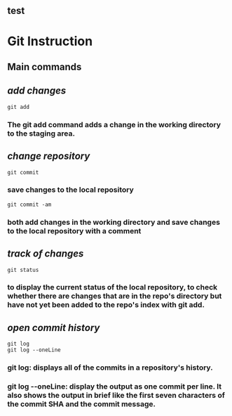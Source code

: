 ## test
# **Git Instruction**
## Main commands

## *add changes*
    git add
### The git add command adds a change in the working directory to the staging area.

## *change repository*
    git commit
### save changes to the local repository

    git commit -am
### both add changes in the working directory and save changes to the local repository with a comment

## *track of changes*
    git status
### to display the current status of the local repository, to check whether there are changes that are in the repo's directory but have not yet been added to the repo's index with git add.

## *open commit history*
    git log
    git log --oneLine
### git log: displays all of the commits in a repository's history.
### git log --oneLine: display the output as one commit per line. It also shows the output in brief like the first seven characters of the commit SHA and the commit message.
